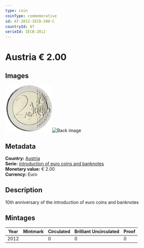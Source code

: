 ```yaml
---
type: coin
coinType: commemorative
id: AT-2012-IECB-200-C
countryId: AT
serieId: IECB-2012
---
```


# Austria € 2.00

## Images

<img src="../../Images/common-2007-200.webp" height="150" alt="Front image"><img src="Images/AT-2012-200-000.webp" height="150" alt="Back image">

## Metadata

**Country:** [Austria](../../Countries/Austria/index.md)\
**Serie:** [introduction of euro coins and banknotes](index.md)\
**Monetary value:** € 2.00\
**Currency:** Euro

## Description
10th anniversary of the introduction of euro coins and banknotes

## Mintages

| Year | Mintmark | Circulated | Brilliant Uncirculated | Proof |
| ---- | -------- | ---------- | ---------------------- | ----- |
| 2012 |  | 0| 0 | 0 |
